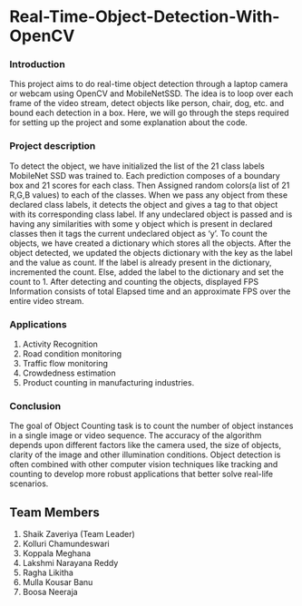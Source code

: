 # Real-Time-Object-Detection-With-OpenCV

### Introduction

This project aims to do real-time object detection through a laptop camera or webcam using OpenCV and MobileNetSSD. The idea is to loop over each frame of the video stream, detect objects like person, chair, dog, etc. and bound each detection in a box.
Here, we will go through the steps required for setting up the project and some explanation about the code.

### Project description
To detect the object, we have initialized the list of the 21 class labels MobileNet SSD was trained to. Each prediction composes of a boundary box and 21 scores for each class. Then Assigned random colors(a list of 21 R,G,B values) to each of the classes. When we pass any object from these declared class labels, it detects the object and gives a tag to that object with its corresponding class label. If any undeclared object is passed and is having any similarities with some y object which is present in declared classes then it tags the current undeclared object as ‘y’.
To count the objects, we have created a dictionary which stores all the objects. After the object detected, we updated the objects dictionary with the key as the label and the value as count. If the label is already present in the dictionary, incremented the count. Else, added the label to the dictionary and set the count to 1.
After detecting and counting the objects, displayed FPS Information consists of total Elapsed time and an approximate FPS over the entire video stream.

### Applications
1. Activity Recognition
2. Road condition monitoring  
3. Traffic flow monitoring
4. Crowdedness estimation
5. Product counting in manufacturing industries.

### Conclusion
The goal of Object Counting task is to count the number of object instances in a single image or video sequence. The accuracy of the algorithm depends upon different factors like the camera used, the size of objects, clarity of the image and other illumination conditions.  Object detection is often combined with other computer vision techniques like tracking and counting to develop more robust applications that better solve real-life scenarios.


## Team Members
1. Shaik Zaveriya (Team Leader)
2. Kolluri Chamundeswari
3. Koppala Meghana
4. Lakshmi Narayana Reddy
5. Ragha Likitha
6. Mulla Kousar Banu
7. Boosa Neeraja
